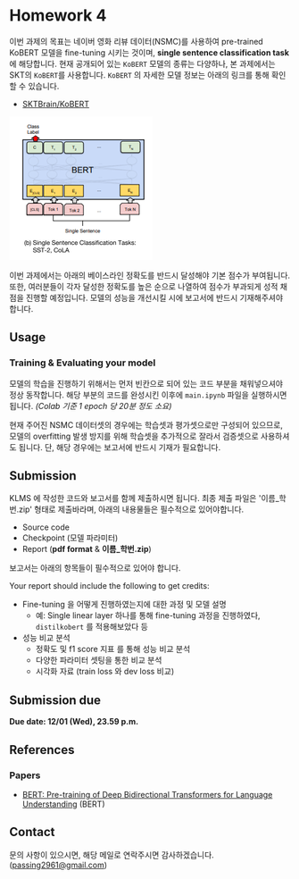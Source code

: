 # Homework 4

이번 과제의 목표는 네이버 영화 리뷰 데이터(NSMC)를 사용하여 pre-trained KoBERT 모델을 fine-tuning 시키는 것이며, **single sentence classification task** 에 해당합니다. 현재 공개되어 있는 `KoBERT` 모델의 종류는 다양하나, 본 과제에서는 SKT의 `KoBERT`를 사용합니다. `KoBERT` 의 자세한 모델 정보는 아래의 링크를 통해 확인할 수 있습니다. 

- [SKTBrain/KoBERT](https://github.com/SKTBrain/KoBERT)

![asset/bert.png](asset/bert.png)

이번 과제에서는 아래의 베이스라인 정확도를 반드시 달성해야 기본 점수가 부여됩니다. 또한, 여러분들이 각자 달성한 정확도를 높은 순으로 나열하여 점수가 부과되게 성적 채점을 진행할 예정입니다. 모델의 성능을 개선시킬 시에 보고서에 반드시 기재해주셔야 합니다.

## Usage
### Training & Evaluating your model

모델의 학습을 진행하기 위해서는 먼저 빈칸으로 되어 있는 코드 부분을 채워넣으셔야 정상 동작합니다. 해당 부분의 코드를 완성시킨 이후에 `main.ipynb` 파일을 실행하시면 됩니다. *(Colab 기준 1 epoch 당 20분 정도 소요)*

현재 주어진 NSMC 데이터셋의 경우에는 학습셋과 평가셋으로만 구성되어 있으므로, 모델의 overfitting 발생 방지를 위해 학습셋을 추가적으로 잘라서 검증셋으로 사용하셔도 됩니다. 단, 해당 경우에는 보고서에 반드시 기재가 필요합니다.

## Submission

KLMS 에 작성한 코드와 보고서를 함께 제출하시면 됩니다. 최종 제출 파일은 '이름_학번.zip' 형태로 제출바라며, 아래의 내용물들은 필수적으로 있어야합니다.

- Source code
- Checkpoint (모델 파라미터)
- Report (**pdf format** & **이름_학번.zip**)

보고서는 아래의 항목들이 필수적으로 있어야 합니다.

Your report should include the following to get credits:

- Fine-tuning 을 어떻게 진행하였는지에 대한 과정 및 모델 설명
    - 예: Single linear layer 하나를 통해 fine-tuning 과정을 진행하였다, `distilkobert` 를 적용해보았다 등
- 성능 비교 분석
    - 정확도 및 f1 score 지표 를 통해 성능 비교 분석
    - 다양한 파라미터 셋팅을 통한 비교 분석
    - 시각화 자료 (train loss 와 dev loss 비교)


## Submission due

**Due date: 12/01 (Wed), 23.59 p.m.**

## References

### Papers
- [BERT: Pre-training of Deep Bidirectional Transformers for Language Understanding](https://arxiv.org/abs/1810.04805) (BERT)

## Contact

문의 사항이 있으시면, 해당 메일로 연락주시면 감사하겠습니다. (passing2961@gmail.com)




